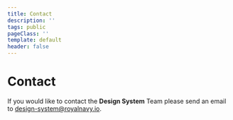 ```yaml
---
title: Contact
description: ''
tags: public
pageClass: ''
template: default
header: false
---
```


# Contact
If you would like to contact the **Design System** Team please send an email to [&#100;&#101;&#115;&#105;&#103;&#110;&#45;&#115;&#121;&#115;&#116;&#101;&#109;&#064;&#114;&#111;&#121;&#097;&#108;&#110;&#097;&#118;&#121;&#046;&#105;&#111;](mailto:&#100;&#101;&#115;&#105;&#103;&#110;&#45;&#115;&#121;&#115;&#116;&#101;&#109;&#064;&#114;&#111;&#121;&#097;&#108;&#110;&#097;&#118;&#121;&#046;&#105;&#111;).
